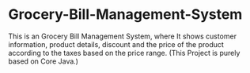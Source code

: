# Grocery-Bill-Management-System
This is an Grocery Bill Management System, where It shows customer information, product details, discount and the price of the product according to the taxes based on the price range. (This Project is purely based on Core Java.)
